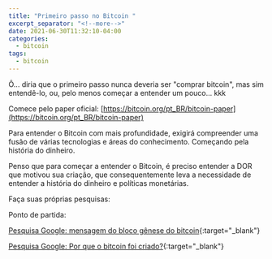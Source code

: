 ```yaml
---
title: "Primeiro passo no Bitcoin "
excerpt_separator: "<!--more-->"
date: 2021-06-30T11:32:10-04:00
categories:
  - bitcoin
tags:
  - bitcoin
---
```


Ô... diria que o primeiro passo nunca deveria ser "comprar bitcoin", mas sim entendê-lo, ou, pelo menos começar a entender um pouco... kkk

Comece pelo paper oficial: [https://bitcoin.org/pt_BR/bitcoin-paper](https://bitcoin.org/pt_BR/bitcoin-paper)

Para entender o Bitcoin com mais profundidade, exigirá compreender uma fusão de várias tecnologias e áreas do conhecimento. Começando pela história do dinheiro. 

Penso que para começar a entender o Bitcoin, é preciso entender a DOR que motivou sua criação, que consequentemente leva a necessidade de entender a história do dinheiro e políticas monetárias. 

Faça suas próprias pesquisas: 

Ponto de partida:  

[Pesquisa Google: mensagem do bloco gênese do bitcoin](https://www.google.com/search?q=mensagem+do+bloco+g%C3%AAnese+do+bitcoin){:target="_blank"}

[Pesquisa Google: Por que o bitcoin foi criado?](https://www.google.com/search?q=por+que+o+bitcoin+foi+criado){:target="_blank"}

